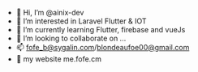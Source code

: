 - 👋 Hi, I’m @ainix-dev
- 👀 I’m interested in Laravel Flutter & IOT
- 🌱 I’m currently learning Flutter, firebase and vueJs
- 💞️ I’m looking to collaborate on ...
- 📫 fofe_b@sygalin.com/blondeaufoe00@gmail.com
- 👀  my website me.fofe.cm

<!---
ainix-dev/ainix-dev is a ✨ special ✨ repository because its `README.md` (this file) appears on your GitHub profile.
You can click the Preview link to take a look at your changes.
--->
